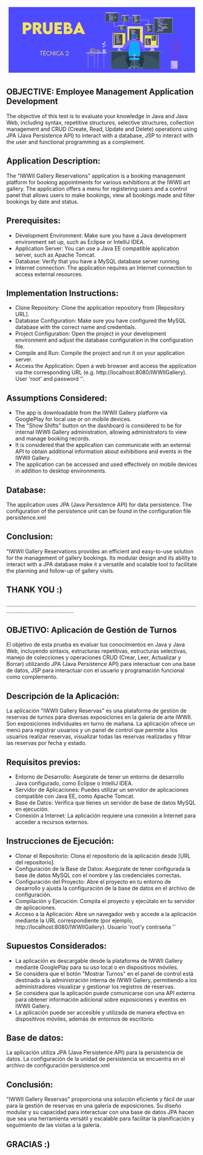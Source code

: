 <p align="center">
  <img src="https://github.com/jaimed411/dodero_jaime_pruebatec2/blob/main/pruebatec2.jpg" alt="foto">
</p> 

## OBJECTIVE: Employee Management Application Development
The objective of this test is to evaluate your knowledge in Java and Java Web, including syntax, repetitive structures, selective structures, collection management and CRUD (Create, Read, Update and Delete) operations using JPA (Java Persistence API) to interact with a database, JSP to interact with the user and functional programming as a complement.

## Application Description:
The "IWWII Gallery Reservations" application is a booking management platform for booking appointments for various exhibitions at the IWWII art gallery. The application offers a menu for registering users and a control panel that allows users to make bookings, view all bookings made and filter bookings by date and status.

## Prerequisites:
- Development Environment: Make sure you have a Java development environment set up, such as Eclipse or IntelliJ IDEA.
- Application Server: You can use a Java EE compatible application server, such as Apache Tomcat.
- Database: Verify that you have a MySQL database server running.
- Internet connection: The application requires an Internet connection to access external resources.

## Implementation Instructions:
- Clone Repository: Clone the application repository from [Repository URL].
- Database Configuration: Make sure you have configured the MySQL database with the correct name and credentials.
- Project Configuration: Open the project in your development environment and adjust the database configuration in the configuration file.
- Compile and Run: Compile the project and run it on your application server.
- Access the Application: Open a web browser and access the application via the corresponding URL (e.g. http://localhost:8080/IWWIIGallery). User 'root' and password ''.

## Assumptions Considered:
- The app is downloadable from the IWWII Gallery platform via GooglePlay for local use or on mobile devices.
- The "Show Shifts" button on the dashboard is considered to be for internal IWWII Gallery administration, allowing administrators to view and manage booking records.
- It is considered that the application can communicate with an external API to obtain additional information about exhibitions and events in the IWWII Gallery.
- The application can be accessed and used effectively on mobile devices in addition to desktop environments.

## Database: 
The application uses JPA (Java Persistence API) for data persistence. The configuration of the persistence unit can be found in the configuration file persistence.xml

## Conclusion:
"IWWII Gallery Reservations provides an efficient and easy-to-use solution for the management of gallery bookings. Its modular design and its ability to interact with a JPA database make it a versatile and scalable tool to facilitate the planning and follow-up of gallery visits.

## THANK YOU :)


........................................................................................................................................................................


## OBJETIVO: Aplicación de Gestión de Turnos
El objetivo de esta prueba es evaluar tus conocimientos en Java y Java Web, incluyendo sintaxis, estructuras repetitivas, estructuras selectivas, manejo de colecciones y operaciones CRUD (Crear, Leer, Actualizar y Borrar) utilizando JPA (Java Persistence API)  para interactuar con una base de datos, JSP para interactuar con el usuario y programación funcional como complemento.

## Descripción de la Aplicación:
La aplicación "IWWII Gallery Reservas" es una plataforma de gestión de reservas de turnos para diversas exposiciones en la galería de arte IWWII. Son exposiciones individuales en turno de mañana. La aplicación ofrece un menú para registrar usuarios y un panel de control que permite a los usuarios realizar reservas, visualizar todas las reservas realizadas y filtrar las reservas por fecha y estado.

## Requisitos previos:
- Entorno de Desarrollo: Asegúrate de tener un entorno de desarrollo Java configurado, como Eclipse o IntelliJ IDEA.
- Servidor de Aplicaciones: Puedes utilizar un servidor de aplicaciones compatible con Java EE, como Apache Tomcat.
- Base de Datos: Verifica que tienes un servidor de base de datos MySQL en ejecución.
- Conexión a Internet: La aplicación requiere una conexión a Internet para acceder a recursos externos.

## Instrucciones de Ejecución:
- Clonar el Repositorio: Clona el repositorio de la aplicación desde [URL del repositorio].
- Configuración de la Base de Datos: Asegúrate de tener configurada la base de datos MySQL con el nombre y las credenciales correctas.
- Configuración del Proyecto: Abre el proyecto en tu entorno de desarrollo y ajusta la configuración de la base de datos en el archivo de configuración.
- Compilación y Ejecución: Compila el proyecto y ejecútalo en tu servidor de aplicaciones.
- Acceso a la Aplicación: Abre un navegador web y accede a la aplicación mediante la URL correspondiente (por ejemplo, http://localhost:8080/IWWIIGallery). Usuario 'root'y contrseña ''

## Supuestos Considerados:
- La aplicación es descargable desde la plataforma de IWWII Gallery mediante GooglePlay para su uso local o en dispositivos móviles.
- Se considera que el botón "Mostrar Turnos" en el panel de control está destinado a la administración interna de IWWII Gallery, permitiendo a los administradores visualizar y gestionar los registros de reservas.
- Se considera que la aplicación puede comunicarse con una API externa para obtener información adicional sobre exposiciones y eventos en IWWII Gallery.
- La aplicación puede ser accesible y utilizada de manera efectiva en dispositivos móviles, además de entornos de escritorio.

## Base de datos: 
La aplicación utiliza JPA (Java Persistence API) para la persistencia de datos. La configuración de la unidad de persistencia se encuentra en el archivo de configuración persistence.xml

## Conclusión:
"IWWII Gallery Reservas" proporciona una solución eficiente y fácil de usar para la gestión de reservas en una galería de exposiciones. Su diseño modular y su capacidad para interactuar con una base de datos JPA hacen que sea una herramienta versátil y escalable para facilitar la planificación y seguimiento de las visitas a la galería.

## GRACIAS :)
